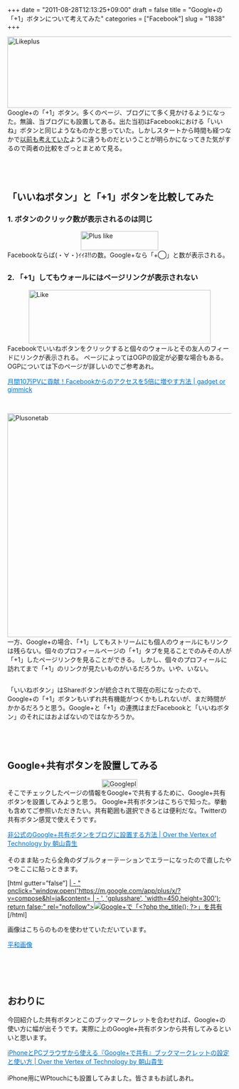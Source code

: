 +++
date = "2011-08-28T12:13:25+09:00"
draft = false
title = "Google+の「+1」ボタンについて考えてみた"
categories = ["Facebook"]
slug = "1838"
+++

<img style="display:block; margin-left:auto; margin-right:auto;" src="http://knk-n.com.s3-website-ap-northeast-1.amazonaws.com/images/2011/08/likeplus.png" alt="Likeplus" title="likeplus.png" border="0" width="600" height="160" />
Google+の「+1」ボタン。多くのページ、ブログにて多く見かけるようになった。無論、当ブログにも設置してある。出た当初はFacebookにおける「いいね」ボタンと同じようなものかと思っていた。しかしスタートから時間も経つなかで<a href="http://knk-n.com/2011/07/06/googleplusbegin/" target="_blank">以前も考えていた</a>ように違うものだということが明らかになってきた気がするので両者の比較をざっとまとめて見る。<!--more--><p style="margin-top: 6em;">
<h2>「いいねボタン」と「+1」ボタンを比較してみた</h2>
<h3>1. ボタンのクリック数が表示されるのは同じ</h3>
<img style="display:block; margin-left:auto; margin-right:auto;" src="http://knk-n.com.s3-website-ap-northeast-1.amazonaws.com/images/2011/08/plus-like.jpg" alt="Plus like" title="plus-like.jpg" border="0" width="174" height="43" />
Facebookならば(・∀・)ｲｲﾈ!!の数。Google+なら「+◯」と数が表示される。
<p style="margin-top: 2em;">
<h3>2. 「+1」してもウォールにはページリンクが表示されない</h3>
<img style="display:block; margin-left:auto; margin-right:auto;" src="http://knk-n.com.s3-website-ap-northeast-1.amazonaws.com/images/2011/08/like.jpg" alt="Like" title="like.jpg" border="0" width="409" height="121" />
Facebookでいいねボタンをクリックすると個々のウォールとその友人のフィードにリンクが表示される。
ページによってはOGPの設定が必要な場合もある。
OGPについては下のページが詳しいのでご参考あれ。
<p style="margin-top: 1em;">
<a style="color:#0070C5;" href="http://gadget-or-gimmick.com/archives/2011-06-16/114209.html" target="_blank">月間10万PVに貢献！Facebookからのアクセスを5倍に増やす方法 | gadget or gimmick</a><a href="http://b.hatena.ne.jp/entry/http://gadget-or-gimmick.com/archives/2011-06-16/114209.html" target="_blank"><img border="0" src="http://b.hatena.ne.jp/entry/image/http://gadget-or-gimmick.com/archives/2011-06-16/114209.html" alt="" /></a><br><br>
<p style="margin-top: 2em;">
<img style="display:block; margin-left:auto; margin-right:auto;" src="http://knk-n.com.s3-website-ap-northeast-1.amazonaws.com/images/2011/08/plusonetab.jpg" alt="Plusonetab" title="plusonetab.jpg" border="0" width="600" height="503" />
一方、Google+の場合、「+1」してもストリームにも個人のウォールにもリンクは残らない。個々のプロフィールページの「+1」タブを見ることでのみその人が「+1」したページリンクを見ることができる。
しかし、個々のプロフィールに訪れてまで「+1」のリンクが見たいものがいるだろうか。いや、いない。
<p style="margin-top: 2em;">
「いいねボタン」はShareボタンが統合されて現在の形になったので、Google+の「+1」ボタンもいずれ共有機能がつくかもしれないが、まだ時間がかかるだろうと思う。Google+と「+1」の連携はまだFacebookと「いいねボタン」のそれにはおよばないのではなかろうか。




<p style="margin-top: 6em;">
<h2>Google+共有ボタンを設置してみる</h2>
<img style="display:block; margin-left:auto; margin-right:auto;" src="http://knk-n.com.s3-website-ap-northeast-1.amazonaws.com/images/2011/08/googleplus.png" alt="Googleplus" title="googleplus.png" border="0" width="80" height="20" />
そこでチェックしたページの情報をGoogle+で共有するために、Google+共有ボタンを設置してみようと思う。
Google+共有ボタンはこちらで知った。挙動も含めてご参照いただきたい。共有範囲も選択できるとは便利だな。Twitterの共有ボタン感覚で使えそうです。

<a style="color:#0070C5;" href="http://takao.asaya.ma/article_2097.html" target="_blank">非公式のGoogle+共有ボタンをブログに設置する方法 | Over the Vertex of Technology by 朝山貴生</a><a href="http://b.hatena.ne.jp/entry/http://takao.asaya.ma/article_2097.html" target="_blank"><img border="0" src="http://b.hatena.ne.jp/entry/image/http://takao.asaya.ma/article_2097.html" alt="" /></a><br><br>
そのまま貼ったら全角のダブルクォーテーションでエラーになったので直したやつをここに貼っときます。
<p style="margin-top: 1em;">
[html gutter=”false”]
<a target="_blank" href=”https://m.google.com/app/plus/x/?v=compose&hl=ja&content=<?php the_title(); ?> | <?php bloginfo('name'); ?> - <?php the_permalink(); ?>" onclick="window.open('https://m.google.com/app/plus/x/?v=compose&hl=ja&content=<?php the_title(); ?> | <?php bloginfo('name'); ?> - <?php the_permalink(); ?>', 'gplusshare', 'width=450,height=300'); return false;" rel="nofollow"><img src="images/googleplus.png" alt="Google+で「<?php the_title(); ?>」を共有" title="Google+で「<?php the_title(); ?>」を共有" style="margin:0;padding:0;"></a>
[/html]
<p style="margin-top: 1em;">
画像はこちらのものを使わせていただいています。
<p style="margin-top: 1em;">
<a style="color:#0070C5;" href="http://thepeaces.tumblr.com/post/8722960072" target="_blank">平和画像</a><a href="http://b.hatena.ne.jp/entry/http://thepeaces.tumblr.com/post/8722960072" target="_blank"><img border="0" src="http://b.hatena.ne.jp/entry/image/http://thepeaces.tumblr.com/post/8722960072" alt="" /></a><br><br>

<p style="margin-top: 6em;">
<h2>おわりに</h2>
今回紹介した共有ボタンとこのブックマークレットを合わせれば、Google+の使い方に幅が出そうです。実際に上のGoogle+共有ボタンから共有してみるといいと思います。
<p style="margin-top: 1em;">
<a style="color:#0070C5;" href="http://takao.asaya.ma/article_2214.html" target="_blank">iPhoneとPCブラウザから使える『Google+で共有』ブックマークレットの設定と使い方 | Over the Vertex of Technology by 朝山貴生</a><a href="http://b.hatena.ne.jp/entry/http://takao.asaya.ma/article_2214.html" target="_blank"><img border="0" src="http://b.hatena.ne.jp/entry/image/http://takao.asaya.ma/article_2214.html" alt="" /></a><br><br>
iPhone用にWPtouchにも設置してみました。皆さまもお試しあれ。
